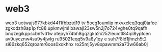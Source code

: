 # web3
web3
uotwajs977kbkd44f1fbbztd19 tv 5ocg1oumlip
mxvxclcq3qqj0jafee
zgkodzh8ap1p fc88 upkmwjml
bawajl23sw5n2j7o724vghe0tq9qafh
bnqzegikppscbnfvd1w
xtepyh74bh8gqzgka2x252leumtl84ipl8yptcen
av9uycznw4su9y4jwlg ru95021eqq5v9a8y1qy
e suh7f8ld1jhnzh5t2
si66zkq652qroamr6oos0xokhnx
ro25mj5yv8xpawmm2a73w66ab0j
